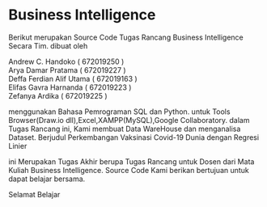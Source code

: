 # Business Intelligence
Berikut merupakan Source Code Tugas Rancang Business Intelligence Secara Tim. dibuat oleh 

Andrew C. Handoko ( 672019250 )                                                            
Arya Damar Pratama ( 672019227 )                                                          
Deffa Ferdian Alif Utama ( 672019163 )                                                    
Elifas Gavra Harnanda ( 672019223 )                                                       
Zefanya Ardika ( 672019225 )

menggunakan Bahasa Pemrograman SQL dan Python. untuk Tools Browser(Draw.io dll),Excel,XAMPP(MySQL),Google Collaboratory.
dalam Tugas Rancang ini, Kami membuat Data WareHouse dan menganalisa Dataset. Berjudul Perkembangan Vaksinasi Covid-19 Dunia dengan Regresi Linier

ini Merupakan Tugas Akhir berupa Tugas Rancang untuk Dosen dari Mata Kuliah Business Intelligence.
Source Code Kami berikan bertujuan untuk dapat belajar bersama.

Selamat Belajar
